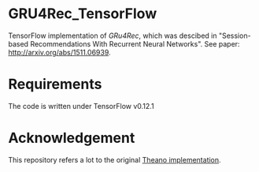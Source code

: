 # GRU4Rec_TensorFlow
TensorFlow implementation of *GRu4Rec*, which was descibed in "Session-based Recommendations With Recurrent Neural Networks". See paper: http://arxiv.org/abs/1511.06939. 

# Requirements
The code is written under TensorFlow v0.12.1

# Acknowledgement
This repository refers a lot to the original [Theano implementation](https://github.com/hidasib/GRU4Rec).
